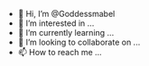 - 👋 Hi, I’m @Goddessmabel
- 👀 I’m interested in ...
- 🌱 I’m currently learning ...
- 💞️ I’m looking to collaborate on ...
- 📫 How to reach me ...

<!---
Goddessmabel/Goddessmabel is a ✨ special ✨ repository because its `README.md` (this file) appears on your GitHub profile.
You can click the Preview link to take a look at your changes.
--->
